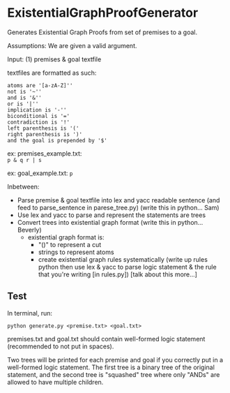 # ExistentialGraphProofGenerator
Generates Existential Graph Proofs from set of premises to a goal.

Assumptions: We are given a valid argument.

Input: (1) premises & goal textfile

  textfiles are formatted as such:
 
    atoms are '[a-zA-Z]''
    not is '~''
    and is '&''
    or is '|''
    implication is '-''
    biconditional is '='
    contradiction is '!'
    left parenthesis is '('
    right parenthesis is ')'
    and the goal is prepended by '$'

  ex: premises_example.txt:       
          `p & q
          r | s`

  ex: goal_example.txt:
          `p`

Inbetween: 
- Parse premise & goal textfile into lex and yacc readable sentence (and feed to parse_sentence in parese_tree.py) (write this in python... Sam)
- Use lex and yacc to parse and represent the statements are trees
- Convert trees into existential graph format (write this in python... Beverly)
  - existential graph format is:
    - "()" to represent a cut
    - strings to represent atoms
    - create existential graph rules systematically (write up rules python then use lex & yacc to parse logic statement & the rule that you're writing [in rules.py]) [talk about this more...]

## Test
In terminal, run:
  
`python generate.py <premise.txt> <goal.txt>`

premises.txt and goal.txt should contain well-formed logic statement (recommended to not put in spaces). 

Two trees will be printed for each premise and goal if you correctly put in a well-formed logic statement.  The first tree is a binary tree of the original statement, and the second tree is "squashed" tree where only "ANDs" are allowed to have multiple children.
